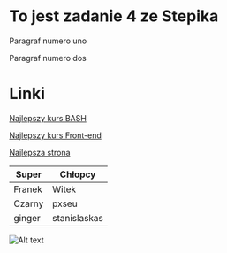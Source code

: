 # To jest zadanie 4 ze Stepika

Paragraf numero uno

Paragraf numero dos

# Linki

[Najlepszy kurs BASH](https://stepik.org/course/83989/)

[Najlepszy kurs Front-end](https://stepik.org/course/125441)

[Najlepsza strona](mev.pxseu.com/calculator)


|Super|Chłopcy|
|----------|----------|
|Franek|Witek|
|Czarny|pxseu|
|ginger|stanislaskas|

![Alt text](https://www.google.com/url?sa=i&url=https%3A%2F%2Fmedium.com%2Fgeekculture%2Fi-really-wanted-linux-to-be-ready-for-the-prime-time-but-99949150d3c0&psig=AOvVaw17DuEN0LU1GAWtjwr1jAq9&ust=1705022909793000&source=images&cd=vfe&opi=89978449&ved=0CBMQjRxqFwoTCLighLmX1IMDFQAAAAAdAAAAABAb)

